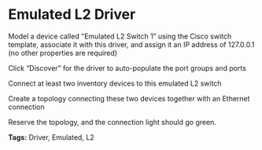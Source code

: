 # Emulated L2 Driver
Model a device called "Emulated L2 Switch 1” using the Cisco switch template, associate it with this driver, and assign it an IP address of 127.0.0.1 (no other properties are required)

Click “Discover” for the driver to auto-populate the port groups and ports

Connect at least two inventory devices to this emulated L2 switch

Create a topology connecting these two devices together with an Ethernet connection

Reserve the topology, and the connection light should go green.



<b>Tags:</b> Driver, Emulated, L2



